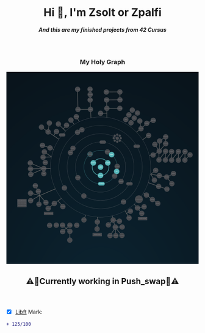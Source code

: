 <h1 align="center">Hi 👋, I'm Zsolt or Zpalfi</h1>
<h5 align="center">And this are my finished projects from 42 Cursus</h5>
<h3>&nbsp;</h3>
<h3 align="center">My Holy Graph</h3>

![Holy Graph](https://github.com/Zsolt42/42_Cursus_zpalfi/blob/main/Addings/holy_graph.png)

<h2 align="center">⚠️👷Currently working in Push_swap👷⚠️</h2>
<h3>&nbsp;</h3>

* [x] [Libft](./Libft) Mark:

```diff
+ 125/100
```
